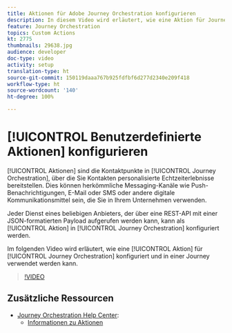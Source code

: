 ```yaml
---
title: Aktionen für Adobe Journey Orchestration konfigurieren
description: In diesem Video wird erläutert, wie eine Aktion für Journey Orchestration konfiguriert und in einer Journey verwendet werden kann.
feature: Journey Orchestration
topics: Custom Actions
kt: 2775
thumbnails: 29638.jpg
audience: developer
doc-type: video
activity: setup
translation-type: ht
source-git-commit: 150119daaa767b925fdfbf6d277d2340e209f418
workflow-type: ht
source-wordcount: '140'
ht-degree: 100%

---
```



# [!UICONTROL Benutzerdefinierte Aktionen] konfigurieren

[!UICONTROL Aktionen] sind die Kontaktpunkte in [!UICONTROL Journey Orchestration], über die Sie Kontakten personalisierte Echtzeiterlebnisse bereitstellen. Dies können herkömmliche Messaging-Kanäle wie Push-Benachrichtigungen, E-Mail oder SMS oder andere digitale Kommunikationsmittel sein, die Sie in Ihrem Unternehmen verwenden. 

Jeder Dienst eines beliebigen Anbieters, der über eine REST-API mit einer JSON-formatierten Payload aufgerufen werden kann, kann als [!UICONTROL Aktion] in [!UICONTROL Journey Orchestration] konfiguriert werden.

Im folgenden Video wird erläutert, wie eine [!UICONTROL Aktion] für [!UICONTROL Journey Orchestration] konfiguriert und in einer Journey verwendet werden kann.

>[!VIDEO](https://video.tv.adobe.com/v/29638?quality=12&captions=ger)

## Zusätzliche Ressourcen

* [Journey Orchestration Help Center](https://docs.adobe.com/content/help/de-DE/journeys/using/journey-orchestration-home.html):
   * [Informationen zu Aktionen](https://docs.adobe.com/content/help/de-DE/journeys/using/action-journeys/action.html)
